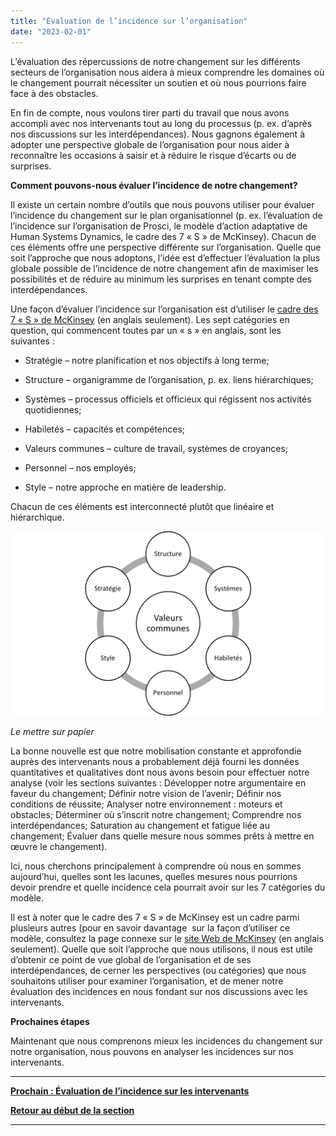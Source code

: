 ```yaml
---
title: "Évaluation de l’incidence sur l’organisation"
date: "2023-02-01"
---
```


L’évaluation des répercussions de notre changement sur les différents secteurs de l’organisation nous aidera à mieux comprendre les domaines où le changement pourrait nécessiter un soutien et où nous pourrions faire face à des obstacles.

En fin de compte, nous voulons tirer parti du travail que nous avons accompli avec nos intervenants tout au long du processus (p. ex. d’après nos discussions sur les interdépendances). Nous gagnons également à adopter une perspective globale de l’organisation pour nous aider à reconnaître les occasions à saisir et à réduire le risque d’écarts ou de surprises.

**Comment pouvons-nous évaluer l’incidence de notre changement?**

Il existe un certain nombre d’outils que nous pouvons utiliser pour évaluer l’incidence du changement sur le plan organisationnel (p. ex. l’évaluation de l’incidence sur l’organisation de Prosci, le modèle d’action adaptative de Human Systems Dynamics, le cadre des 7 « S » de McKinsey). Chacun de ces éléments offre une perspective différente sur l’organisation. Quelle que soit l’approche que nous adoptons, l’idée est d’effectuer l’évaluation la plus globale possible de l’incidence de notre changement afin de maximiser les possibilités et de réduire au minimum les surprises en tenant compte des interdépendances.

Une façon d’évaluer l’incidence sur l’organisation est d’utiliser le [cadre des 7 « S » de McKinsey](https://www.mckinsey.com/business-functions/strategy-and-corporate-finance/our-insights/enduring-ideas-the-7-s-framework) (en anglais seulement). Les sept catégories en question, qui commencent toutes par un « s » en anglais, sont les suivantes :

- Stratégie – notre planification et nos objectifs à long terme;

- Structure – organigramme de l’organisation, p. ex. liens hiérarchiques;

- Systèmes – processus officiels et officieux qui régissent nos activités quotidiennes;

- Habiletés – capacités et compétences;

- Valeurs communes – culture de travail, systèmes de croyances;

- Personnel – nos employés;

- Style – notre approche en matière de leadership.

Chacun de ces éléments est interconnecté plutôt que linéaire et hiérarchique.

![](images/FLC-Mckinsey-7S-FR-1024x600.png)

_Le mettre sur papier_

La bonne nouvelle est que notre mobilisation constante et approfondie auprès des intervenants nous a probablement déjà fourni les données quantitatives et qualitatives dont nous avons besoin pour effectuer notre analyse (voir les sections suivantes : Développer notre argumentaire en faveur du changement; Définir notre vision de l’avenir; Définir nos conditions de réussite; Analyser notre environnement : moteurs et obstacles; Déterminer où s’inscrit notre changement; Comprendre nos interdépendances; Saturation au changement et fatigue liée au changement; Évaluer dans quelle mesure nous sommes prêts à mettre en œuvre le changement).

Ici, nous cherchons principalement à comprendre où nous en sommes aujourd’hui, quelles sont les lacunes, quelles mesures nous pourrions devoir prendre et quelle incidence cela pourrait avoir sur les 7 catégories du modèle.

Il est à noter que le cadre des 7 « S » de McKinsey est un cadre parmi plusieurs autres (pour en savoir davantage  sur la façon d’utiliser ce modèle, consultez la page connexe sur le [site Web de McKinsey](https://www.mckinsey.com/business-functions/strategy-and-corporate-finance/our-insights/enduring-ideas-the-7-s-framework) (en anglais seulement). Quelle que soit l’approche que nous utilisons, il nous est utile d’obtenir ce point de vue global de l’organisation et de ses interdépendances, de cerner les perspectives (ou catégories) que nous souhaitons utiliser pour examiner l’organisation, et de mener notre évaluation des incidences en nous fondant sur nos discussions avec les intervenants.

**Prochaines étapes**

Maintenant que nous comprenons mieux les incidences du changement sur notre organisation, nous pouvons en analyser les incidences sur nos intervenants.

* * *

[****Prochain : **Évaluation de l’incidence sur les intervenants******](/framework-for-leading-change/evaluation-de-lincidence-sur-les-intervenants/)

[**Retour au début de la section**](/framework-for-leading-change/capacite-etat-de-preparation-et-incidence/)

* * *
